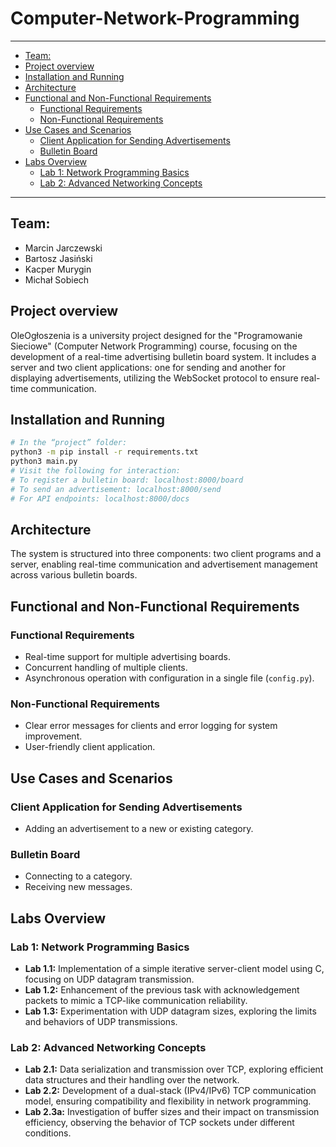 # Computer-Network-Programming

---

- [Team:](#team)
- [Project overview](#project-overview)
- [Installation and Running](#installation-and-running)
- [Architecture](#architecture)
- [Functional and Non-Functional Requirements](#functional-and-non-functional-requirements)
  - [Functional Requirements](#functional-requirements)
  - [Non-Functional Requirements](#non-functional-requirements)
- [Use Cases and Scenarios](#use-cases-and-scenarios)
  - [Client Application for Sending Advertisements](#client-application-for-sending-advertisements)
  - [Bulletin Board](#bulletin-board)
- [Labs Overview](#labs-overview)
  - [Lab 1: Network Programming Basics](#lab-1-network-programming-basics)
  - [Lab 2: Advanced Networking Concepts](#lab-2-advanced-networking-concepts)

---

## Team:

- Marcin Jarczewski
- Bartosz Jasiński
- Kacper Murygin
- Michał Sobiech

## Project overview

OleOgłoszenia is a university project designed for the "Programowanie Sieciowe" (Computer Network Programming) course, focusing on the development of a real-time advertising bulletin board system. It includes a server and two client applications: one for sending and another for displaying advertisements, utilizing the WebSocket protocol to ensure real-time communication.

## Installation and Running

```bash
# In the “project” folder:
python3 -m pip install -r requirements.txt
python3 main.py
# Visit the following for interaction:
# To register a bulletin board: localhost:8000/board
# To send an advertisement: localhost:8000/send
# For API endpoints: localhost:8000/docs
```

## Architecture

The system is structured into three components: two client programs and a server, enabling real-time communication and advertisement management across various bulletin boards.

## Functional and Non-Functional Requirements

### Functional Requirements

- Real-time support for multiple advertising boards.
- Concurrent handling of multiple clients.
- Asynchronous operation with configuration in a single file (`config.py`).

### Non-Functional Requirements

- Clear error messages for clients and error logging for system improvement.
- User-friendly client application.

## Use Cases and Scenarios

### Client Application for Sending Advertisements

- Adding an advertisement to a new or existing category.

### Bulletin Board

- Connecting to a category.
- Receiving new messages.

## Labs Overview

### Lab 1: Network Programming Basics

- **Lab 1.1:** Implementation of a simple iterative server-client model using C, focusing on UDP datagram transmission.
- **Lab 1.2:** Enhancement of the previous task with acknowledgement packets to mimic a TCP-like communication reliability.
- **Lab 1.3:** Experimentation with UDP datagram sizes, exploring the limits and behaviors of UDP transmissions.

### Lab 2: Advanced Networking Concepts

- **Lab 2.1:** Data serialization and transmission over TCP, exploring efficient data structures and their handling over the network.
- **Lab 2.2:** Development of a dual-stack (IPv4/IPv6) TCP communication model, ensuring compatibility and flexibility in network programming.
- **Lab 2.3a:** Investigation of buffer sizes and their impact on transmission efficiency, observing the behavior of TCP sockets under different conditions.
